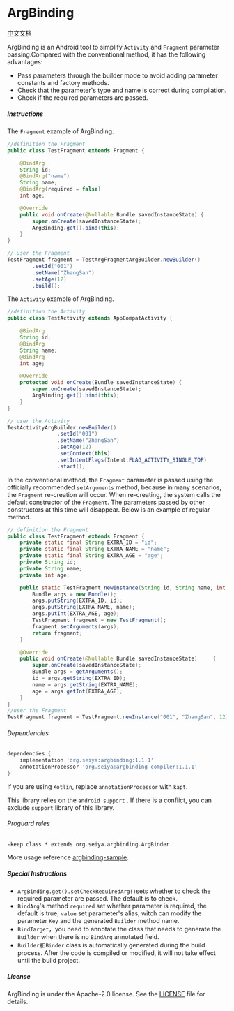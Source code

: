 # ArgBinding
[中文文档](README_CN.md)

ArgBinding is an Android tool to simplify `Activity` and `Fragment` parameter passing.Compared with the conventional method, it has the following advantages:

- Pass parameters through the builder mode to avoid adding parameter constants and factory methods.
- Check that the parameter's type and name is correct during compilation.
- Check if the required parameters are passed.

##### Instructions

The `Fragment` example of ArgBinding.

```java
//definition the Fragment
public class TestFragment extends Fragment {

    @BindArg
    String id;
    @BindArg("name")
    String name;
    @BindArg(required = false)
    int age;

    @Override
    public void onCreate(@Nullable Bundle savedInstanceState) {
        super.onCreate(savedInstanceState);
        ArgBinding.get().bind(this);
    }
}

// user the Fragment
TestFragment fragment = TestArgFragmentArgBuilder.newBuilder()
        .setId("001")
        .setName("ZhangSan")
        .setAge(12)
        .build();
```

The `Activity` example of ArgBinding.

```java
//definition the Activity
public class TestActivity extends AppCompatActivity {

    @BindArg
    String id;
    @BindArg
    String name;
    @BindArg
    int age;

    @Override
    protected void onCreate(Bundle savedInstanceState) {
        super.onCreate(savedInstanceState);
        ArgBinding.get().bind(this);
    }
}

// user the Activity
TestActivityArgBuilder.newBuilder()
                .setId("001")
                .setName("ZhangSan")
                .setAge(12)
                .setContext(this)
                .setIntentFlags(Intent.FLAG_ACTIVITY_SINGLE_TOP)
                .start();
```

In the conventional method, the `Fragment` parameter is passed using the officially recommended `setArguments` method, because in many scenarios, the `Fragment` re-creation will occur. When re-creating, the system calls the default constructor of the `Fragment`. The parameters passed by other constructors at this time will disappear. Below is an example of regular method.

```java
// definition the Fragment
public class TestFragment extends Fragment {
    private static final String EXTRA_ID = "id";
    private static final String EXTRA_NAME = "name";
    private static final String EXTRA_AGE = "age";
    private String id;
    private String name;
    private int age;

    public static TestFragment newInstance(String id, String name, int age) {
        Bundle args = new Bundle();
        args.putString(EXTRA_ID, id);
        args.putString(EXTRA_NAME, name);
        args.putInt(EXTRA_AGE, age);
        TestFragment fragment = new TestFragment();
        fragment.setArguments(args);
        return fragment;
    }

    @Override
    public void onCreate(@Nullable Bundle savedInstanceState) 	  {
        super.onCreate(savedInstanceState);
        Bundle args = getArguments();
        id = args.getString(EXTRA_ID);
        name = args.getString(EXTRA_NAME);
        age = args.getInt(EXTRA_AGE);
    }
}
//user the Fragment
TestFragment fragment = TestFragment.newInstance("001", "ZhangSan", 12);
```

###### Dependencies

```groovy
dependencies {
    implementation 'org.seiya:argbinding:1.1.1'
    annotationProcessor 'org.seiya:argbinding-compiler:1.1.1'
}
```

If you are using `Kotlin`, replace `annotationProcessor` with `kapt`.

This library relies on the `android support` . If there is a conflict, you can exclude `support` library of this library.

###### Proguard rules

```
-keep class * extends org.seiya.argbinding.ArgBinder
```

More usage reference [argbinding-sample](https://github.com/hbzha/ArgBinding/tree/master/argbinding-sample).

##### Special Instructions

- `ArgBinding.get().setCheckRequiredArg()`sets whether to check the required parameter are passed. The default is to check.
- `BindArg`'s method `required` set whether parameter is required, the default is true; `value` set parameter's alias, witch can modify the parameter `Key` and the generated `Builder` method name.
- `BindTarget`，you need to annotate the class that needs to generate the `Builder` when there is no `BindArg` annotated field.
- `Builder`和`Binder` class is automatically generated during the build process. After the code is compiled or modified, it will not take effect until the build project.

##### License

ArgBinding is under the Apache-2.0 license. See the [LICENSE](LICENSE) file for details.



